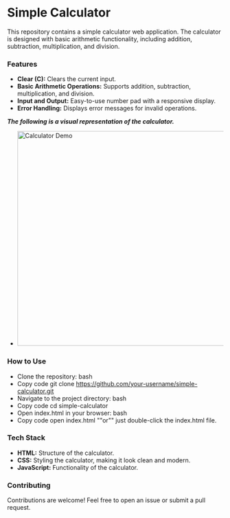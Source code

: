 # Simple Calculator
This repository contains a simple calculator web application. The calculator is designed with basic arithmetic functionality, including addition, subtraction, multiplication, and division.

### Features
- __Clear (C):__ Clears the current input.
- __Basic Arithmetic Operations:__ Supports addition, subtraction, multiplication, and division.
- __Input and Output:__ Easy-to-use number pad with a responsive display.
- __Error Handling:__ Displays error messages for invalid operations.

***The following is a visual representation of the calculator.***
* <img src= "C:\Users\shaik\OneDrive\Desktop\Demo.png" alt="Calculator Demo" width="500">

### How to Use
* Clone the repository:
bash
* Copy code
git clone https://github.com/your-username/simple-calculator.git
* Navigate to the project directory:
bash
* Copy code
cd simple-calculator
* Open index.html in your browser:
bash
* Copy code
open index.html  ""or"" just double-click the index.html file.

### Tech Stack
* __HTML:__ Structure of the calculator.
* __CSS:__ Styling the calculator, making it look clean and modern.
* __JavaScript:__ Functionality of the calculator.

### Contributing
Contributions are welcome! Feel free to open an issue or submit a pull request.
